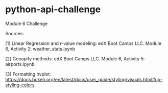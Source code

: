 # python-api-challenge
Module 6 Challenge

Sources:

[1] Linear Regression and r-value modeling:
	edX Boot Camps LLC. Module 6, Activity 2: weather_stats.ipynb

[2] Geoapify methods:
	edX Boot Camps LLC. Module 6, Activity 5: airports.ipynb


[3] Formatting hvplot:
	https://docs.bokeh.org/en/latest/docs/user_guide/styling/visuals.html#ug-styling-colors